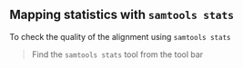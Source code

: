 ## Mapping statistics with `samtools stats`
To check the quality of the alignment using `samtools stats`
> Find the `samtools stats` tool from the tool bar